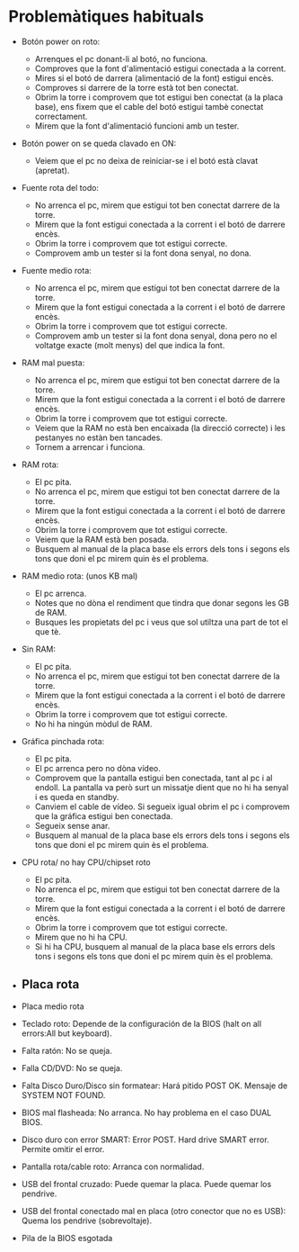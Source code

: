 # Problemàtiques habituals
* Botón power on roto:
  - Arrenques el pc donant-li al botó, no funciona. 
  - Comproves que la font d'alimentació estigui conectada a la corrent.
  - Mires si el botó de darrera (alimentació de la font) estigui encès.
  - Comproves si darrere de la torre està tot ben conectat.
  - Obrim la torre i comprovem que tot estigui ben conectat (a la placa base), ens fixem que el cable del botó estigui tambè conectat correctament.
  - Mirem que la font d'alimentació funcioni amb un tester.
  
* Botón power on se queda clavado en ON:
  - Veiem que el pc no deixa de reiniciar-se i el botó està clavat (apretat).
  
* Fuente rota del todo:
  - No arrenca el pc, mirem que estigui tot ben conectat darrere de la torre.
  - Mirem que la font estigui conectada a la corrent i el botó de darrere encès.
  - Obrim la torre i comprovem que tot estigui correcte.
  - Comprovem amb un tester si la font dona senyal, no dona.
  
* Fuente medio rota:
  - No arrenca el pc, mirem que estigui tot ben conectat darrere de la torre.
  - Mirem que la font estigui conectada a la corrent i el botó de darrere encès.
  - Obrim la torre i comprovem que tot estigui correcte.
  - Comprovem amb un tester si la font dona senyal, dona pero no el voltatge exacte (molt menys) del que indica la font.
  
* RAM mal puesta:
  - No arrenca el pc, mirem que estigui tot ben conectat darrere de la torre.
  - Mirem que la font estigui conectada a la corrent i el botó de darrere encès.
  - Obrim la torre i comprovem que tot estigui correcte.
  - Veiem que la RAM no està ben encaixada (la direcció correcte) i les pestanyes no estàn ben tancades.
  - Tornem a arrencar i funciona.
  
* RAM rota:
  - El pc pita.
  - No arrenca el pc, mirem que estigui tot ben conectat darrere de la torre.
  - Mirem que la font estigui conectada a la corrent i el botó de darrere encès.
  - Obrim la torre i comprovem que tot estigui correcte.
  - Veiem que la RAM està ben posada.
  - Busquem al manual de la placa base els errors dels tons i segons els tons que doni el pc mirem quin ès el problema.
  
* RAM medio rota: (unos KB mal)
  - El pc arrenca.
  - Notes que no dòna el rendiment que tindra que donar segons les GB de RAM.
  - Busques les propietats del pc i veus que sol utiltza una part de tot el que tè.

* Sin RAM:
  - El pc pita.
  - No arrenca el pc, mirem que estigui tot ben conectat darrere de la torre.
  - Mirem que la font estigui conectada a la corrent i el botó de darrere encès.
  - Obrim la torre i comprovem que tot estigui correcte.
  - No hi ha ningún mòdul de RAM.
  
* Gráfica pinchada rota:
  - El pc pita.
  - El pc arrenca pero no dòna vídeo.
  - Comprovem que la pantalla estigui ben conectada, tant al pc i al endoll. La pantalla va però surt un missatje dient que no hi ha senyal i es queda en standby.
  - Canviem el cable de vídeo. Si segueix igual obrim el pc i comprovem que la gráfica estigui ben conectada.
  - Segueix sense anar.
  - Busquem al manual de la placa base els errors dels tons i segons els tons que doni el pc mirem quin ès el problema.

* CPU rota/ no hay CPU/chipset roto
  - El pc pita.
  - No arrenca el pc, mirem que estigui tot ben conectat darrere de la torre.
  - Mirem que la font estigui conectada a la corrent i el botó de darrere encès.
  - Obrim la torre i comprovem que tot estigui correcte.
  - Mirem que no hi ha CPU.
  - Si hi ha CPU, busquem al manual de la placa base els errors dels tons i segons els tons que doni el pc mirem quin ès el problema.

* Placa rota
  - 

* Placa medio rota

* Teclado roto: Depende de la configuración de la BIOS (halt on all errors:All but keyboard).

* Falta ratón: No se queja.

* Falla CD/DVD: No se queja.

* Falta Disco Duro/Disco sin formatear: Hará pitido POST OK. Mensaje de SYSTEM NOT FOUND.

* BIOS mal flasheada: No arranca. No hay problema en el caso DUAL BIOS.

* Disco duro con error SMART: Error POST. Hard drive SMART error. Permite omitir el error.

* Pantalla rota/cable roto: Arranca con normalidad.

* USB del frontal cruzado: Puede quemar la placa. Puede quemar los pendrive.

* USB del frontal conectado mal en placa (otro conector que no es USB): Quema los pendrive (sobrevoltaje).

* Pila de la BIOS esgotada

